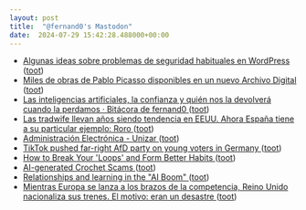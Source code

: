 ```yaml
---
layout: post
title:  "@fernand0's Mastodon"
date:  2024-07-29 15:42:28.488000+00:00
---
```

*  [Algunas ideas sobre problemas de seguridad habituales en WordPress ](http://fernand0.github.io//wordpress-problemas-frecuentes-seguridad) ([toot](https://mastodon.social/@fernand0/112870539164733602))
*  [Miles de obras de Pablo Picasso disponibles en un nuevo Archivo Digital ](https://wwwhatsnew.com/2024/06/27/obras-de-pablo-picasso) ([toot](https://mastodon.social/@fernand0/112870520301349912))
*  [Las inteligencias artificiales, la confianza y quién nos la devolverá cuando la perdamos · Bitácora de fernand0 ](http://blog.elmundoesimperfecto.com/2024/07/29/IA-confianza) ([toot](https://mastodon.social/@fernand0/112870506763462660))
*  [Las tradwife llevan años siendo tendencia en EEUU. Ahora España tiene a su particular ejemplo: Roro ](https://www.xataka.com/magnet/tradwife-llevan-anos-siendo-tendencia-eeuu-ahora-espana-tiene-a-su-particular-ejemplo-ror) ([toot](https://mastodon.social/@fernand0/112870188126710578))
*  [Administración Electrónica - Unizar ](https://sede.unizar.es/?app=tou) ([toot](https://mastodon.social/@fernand0/112870053528905662))
*  [TikTok pushed far-right AfD party on young voters in Germany ](https://arstechnica.com/tech-policy/2024/07/tiktok-pushed-far-right-afd-party-on-young-voters-in-germany) ([toot](https://mastodon.social/@fernand0/112869708308771836))
*  [How to Break Your 'Loops' and Form Better Habits ](https://lifehacker.com/health/change-bad-habit) ([toot](https://mastodon.social/@fernand0/112869463254875491))
*  [AI-generated Crochet Scams  ](https://blog.mahabali.me/pedagogy/ai-generated-crochet-scams/) ([toot](https://mastodon.social/@fernand0/112869365252375829))
*  [Relationships and learning in the "AI Boom" ](https://nafez.substack.com/p/relationships-and-learning-in-th) ([toot](https://mastodon.social/@fernand0/112869025656262559))
*  [Mientras Europa se lanza a los brazos de la competencia, Reino Unido nacionaliza sus trenes. El motivo: eran un desastre ](https://www.xataka.com/movilidad/europa-se-lanza-a-brazos-competencia-reino-unido-nacionaliza-sus-trenes-motivo-eran-desastr) ([toot](https://mastodon.social/@fernand0/112868869347390484))
